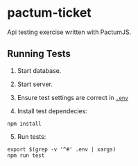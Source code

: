 # pactum-ticket

Api testing exercise written with PactumJS.

## Running Tests

1. Start database.

2. Start server.

3. Ensure test settings are correct in [`.env`](/.env)

4. Install test dependecies:

```
npm install
```

5. Run tests:

```
export $(grep -v '^#' .env | xargs)
npm run test
```
